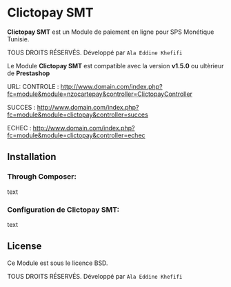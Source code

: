 Clictopay SMT
=====================

**Clictopay SMT** est un Module de paiement en ligne pour SPS Monétique Tunisie.

TOUS DROITS RÉSERVÉS. Développé par ``Ala Eddine Khefifi``


Le Module **Clictopay SMT** est compatible avec la version **v1.5.0** ou ultèrieur de **Prestashop**


URL:
CONTROLE : http://www.domain.com/index.php?fc=module&module=nzocartepay&controller=ClictopayController

SUCCES   : http://www.domain.com/index.php?fc=module&module=clictopay&controller=succes

ECHEC    : http://www.domain.com/index.php?fc=module&module=clictopay&controller=echec



Installation
------------

### Through Composer:

text


### Configuration de Clictopay SMT:

text


License
-------

Ce Module est sous le licence BSD.

TOUS DROITS RÉSERVÉS. Développé par ``Ala Eddine Khefifi``